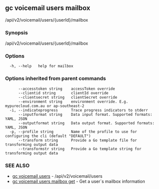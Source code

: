 ## gc voicemail users mailbox

/api/v2/voicemail/users/{userId}/mailbox

### Synopsis

/api/v2/voicemail/users/{userId}/mailbox

### Options

```
  -h, --help   help for mailbox
```

### Options inherited from parent commands

```
      --accesstoken string    accessToken override
      --clientid string       clientId override
      --clientsecret string   clientSecret override
      --environment string    environment override. E.g. mypurecloud.com.au or ap-southeast-2
  -i, --indicateprogress      Trace progress indicators to stderr
      --inputformat string    Data input format. Supported formats: YAML, JSON
      --outputformat string   Data output format. Supported formats: YAML, JSON
  -p, --profile string        Name of the profile to use for configuring the cli (default "DEFAULT")
      --transform string      Provide a Go template file for transforming output data
      --transformstr string   Provide a Go template string for transforming output data
```

### SEE ALSO

* [gc voicemail users](gc_voicemail_users.html)	 - /api/v2/voicemail/users
* [gc voicemail users mailbox get](gc_voicemail_users_mailbox_get.html)	 - Get a user`s mailbox information


